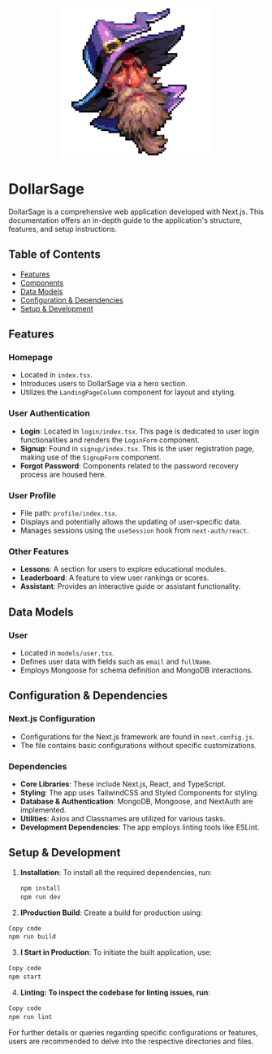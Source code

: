 <p align="center">
    <img src="dollarsage-app/public/assets/images/wizard.png" alt="DollarSage Logo" width="300">
</p>




# DollarSage
DollarSage is a comprehensive web application developed with Next.js. This documentation offers an in-depth guide to the application's structure, features, and setup instructions.

## Table of Contents
- [Features](#features)
- [Components](#components)
- [Data Models](#data-models)
- [Configuration & Dependencies](#configuration--dependencies)
- [Setup & Development](#setup--development)

## Features

### Homepage
- Located in `index.tsx`.
- Introduces users to DollarSage via a hero section.
- Utilizes the `LandingPageColumn` component for layout and styling.

### User Authentication
- **Login**: Located in `login/index.tsx`. This page is dedicated to user login functionalities and renders the `LoginForm` component.
- **Signup**: Found in `signup/index.tsx`. This is the user registration page, making use of the `SignupForm` component.
- **Forgot Password**: Components related to the password recovery process are housed here.

### User Profile
- File path: `profile/index.tsx`.
- Displays and potentially allows the updating of user-specific data.
- Manages sessions using the `useSession` hook from `next-auth/react`.

### Other Features 
- **Lessons**: A section for users to explore educational modules.
- **Leaderboard**: A feature to view user rankings or scores.
- **Assistant**: Provides an interactive guide or assistant functionality.

## Data Models

### User
- Located in `models/user.tsx`.
- Defines user data with fields such as `email` and `fullName`.
- Employs Mongoose for schema definition and MongoDB interactions.

## Configuration & Dependencies

### Next.js Configuration
- Configurations for the Next.js framework are found in `next.config.js`.
- The file contains basic configurations without specific customizations.

### Dependencies
- **Core Libraries**: These include Next.js, React, and TypeScript.
- **Styling**: The app uses TailwindCSS and Styled Components for styling.
- **Database & Authentication**: MongoDB, Mongoose, and NextAuth are implemented.
- **Utilities**: Axios and Classnames are utilized for various tasks.
- **Development Dependencies**: The app employs linting tools like ESLint.

## Setup & Development

1. **Installation**: To install all the required dependencies, run:
   ```bash
   npm install
   npm run dev
   ```
   

2. **IProduction Build**: Create a build for production using:

  ```bash
  Copy code
  npm run build
  ```

3. **I Start in Production**: To initiate the built application, use:

  ```bash
  Copy code
  npm start
  ```

4. **Linting: To inspect the codebase for linting issues, run**:
  ```bash
  Copy code
  npm run lint
  ```

For further details or queries regarding specific configurations or features, users are recommended to delve into the respective directories and files.
